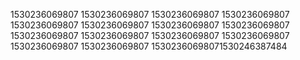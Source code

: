 1530236069807
1530236069807
1530236069807
1530236069807
1530236069807
1530236069807
1530236069807
1530236069807
1530236069807
1530236069807
1530236069807
1530236069807
1530236069807
1530236069807
15302360698071530246387484